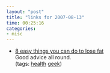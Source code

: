 ```yaml
---
layout: "post"
title: "links for 2007-08-13"
time: 00:25:16
categories: 
- misc
---
```

<ul>
	<li>
		<div><a href="http://g333k.glimpsr.com/geek-living-8-easy-things-you-can-do-to-lose-fat/">8 easy things you can do to lose fat</a></div>
		<div>Good advice all round.</div>
		<div>(tags: <a href="http://del.icio.us/stuartdallas/health">health</a> <a href="http://del.icio.us/stuartdallas/geek">geek</a>)</div>
	</li>
</ul>
